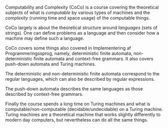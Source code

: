 Computability and Complexity (CoCo) is a course covering the theoretical subjects of what is *computable* by various types of machines and the *complexity* (running time and space usage) of the computable things.

CoCo largely is about the theoretical structure around *languages* (sets of strings). One can define problems as a language and then consider how a machine may define such a language.

CoCo covers some things also covered in Implementering af Programmeringssprog, namely, deterministic finite automata, non-deterministic finite automata and context-free grammars. It also covers push-down automata and Turing machines.

The deterministic and non-deterministic finite automata correspond to the regular languages, which can also be described by regular expressions.

The push-down automata describes the same languages as those described by context-free grammars.

Finally the course spends a long time on Turing machines and what is computable/non-computable (decidable/undecidable) on a Turing machine. Turing machines are a theoretical machine that works slightly differently to modern day computers, but nevertheless can do all the same things.
